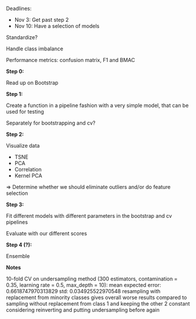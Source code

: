 
Deadlines:
* Nov 3: Get past step 2
* Nov 10: Have a selection of models

Standardize?

Handle class imbalance

Performance metrics: confusion matrix, F1 and BMAC

**Step 0:**

Read up on Bootstrap


**Step 1:**

Create a function in a pipeline fashion with a very simple model, that can be used for testing

Separately for bootstrapping and cv?


**Step 2:**

Visualize data
* TSNE
* PCA
* Correlation
* Kernel PCA

=> Determine whether we should eliminate outliers and/or do feature selection


**Step 3:**

Fit different models with different parameters in the bootstrap and cv pipelines

Evaluate with our different scores


**Step 4 (?):**

Ensemble

**Notes**

10-fold CV on undersampling method (300 estimators, contamination = 0.35, learning rate = 0.5, max_depth = 10): mean expected error:  0.6618747970313829 std:  0.034925522970548
resampling with replacement from minority classes gives overall worse results compared to sampling without replacement from class 1 and keeping the other 2 constant
considering reinverting and putting undersampling before again
